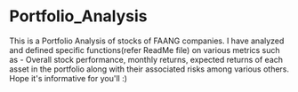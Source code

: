 # Portfolio_Analysis
This is a Portfolio Analysis of stocks of FAANG companies. I have analyzed and defined specific functions(refer ReadMe file) on various metrics such as - Overall stock performance, monthly returns, expected returns of each asset in the portfolio along with their associated risks among various others. Hope it's informative for you'll :)
